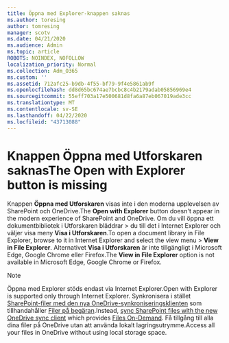 ```yaml
---
title: Öppna med Explorer-knappen saknas
ms.author: toresing
author: tomresing
manager: scotv
ms.date: 04/21/2020
ms.audience: Admin
ms.topic: article
ROBOTS: NOINDEX, NOFOLLOW
localization_priority: Normal
ms.collection: Adm_O365
ms.custom: ''
ms.assetid: 712afc25-b9db-4f55-bf79-9f4e5861ab9f
ms.openlocfilehash: dd8d65bc674ae7bcbc8c4b2179adab05856969e4
ms.sourcegitcommit: 55eff703a17e500681d8fa6a87eb067019ade3cc
ms.translationtype: MT
ms.contentlocale: sv-SE
ms.lasthandoff: 04/22/2020
ms.locfileid: "43713088"
---
```

# <a name="the-open-with-explorer-button-is-missing"></a><span data-ttu-id="84f33-102">Knappen Öppna med Utforskaren saknas</span><span class="sxs-lookup"><span data-stu-id="84f33-102">The Open with Explorer button is missing</span></span>

<span data-ttu-id="84f33-103">Knappen **Öppna med Utforskaren** visas inte i den moderna upplevelsen av SharePoint och OneDrive.</span><span class="sxs-lookup"><span data-stu-id="84f33-103">The **Open with Explorer** button doesn't appear in the modern experience of SharePoint and OneDrive.</span></span> <span data-ttu-id="84f33-104">Om du vill öppna ett dokumentbibliotek i Utforskaren bläddrar \> du till det i Internet Explorer och väljer visa meny **Visa i Utforskaren**.</span><span class="sxs-lookup"><span data-stu-id="84f33-104">To open a document library in File Explorer, browse to it in Internet Explorer and select the view menu \> **View in File Explorer**.</span></span> <span data-ttu-id="84f33-105">Alternativet **Visa i Utforskaren** är inte tillgängligt i Microsoft Edge, Google Chrome eller Firefox.</span><span class="sxs-lookup"><span data-stu-id="84f33-105">The **View in File Explorer** option is not available in Microsoft Edge, Google Chrome or Firefox.</span></span> 
  
> [!NOTE]
> <span data-ttu-id="84f33-106">Öppna med Explorer stöds endast via Internet Explorer.</span><span class="sxs-lookup"><span data-stu-id="84f33-106">Open with Explorer is supported only through Internet Explorer.</span></span> <span data-ttu-id="84f33-107">Synkronisera i stället [SharePoint-filer med den nya OneDrive-synkroniseringsklienten](https://support.office.com/article/6de9ede8-5b6e-4503-80b2-6190f3354a88.aspx) som tillhandahåller [Filer på begäran](https://support.office.com/article/0e6860d3-d9f3-4971-b321-7092438fb38e.aspx).</span><span class="sxs-lookup"><span data-stu-id="84f33-107">Instead, [sync SharePoint files with the new OneDrive sync client](https://support.office.com/article/6de9ede8-5b6e-4503-80b2-6190f3354a88.aspx) which provides [Files On-Demand](https://support.office.com/article/0e6860d3-d9f3-4971-b321-7092438fb38e.aspx).</span></span> <span data-ttu-id="84f33-108">Få tillgång till alla dina filer på OneDrive utan att använda lokalt lagringsutrymme.</span><span class="sxs-lookup"><span data-stu-id="84f33-108">Access all your files in OneDrive without using local storage space.</span></span> 
  

